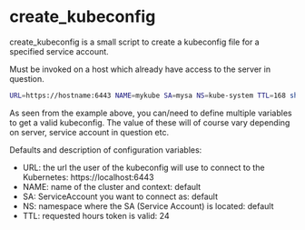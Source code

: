 # create_kubeconfig

create_kubeconfig is a small script to create a kubeconfig file for a specified service account.

Must be invoked on a host which already have access to the server in question.

```sh
URL=https://hostname:6443 NAME=mykube SA=mysa NS=kube-system TTL=168 sh -c "$(curl -fsSL https://raw.githubusercontent.com/dxlr8r/create_kubeconfig/main/create_kubeconfig.sh)" > ~/.kube/mykubeconfig
```

As seen from the example above, you can/need to define multiple variables to get a valid kubeconfig. The value of these will of course vary depending on server, service account in question etc.

Defaults and description of configuration variables:

- URL: the url the user of the kubeconfig will use to connect to the Kubernetes: https://localhost:6443
- NAME: name of the cluster and context: default
- SA: ServiceAccount you want to connect as: default
- NS: namespace where the SA (Service Account) is located: default
- TTL: requested hours token is valid: 24
